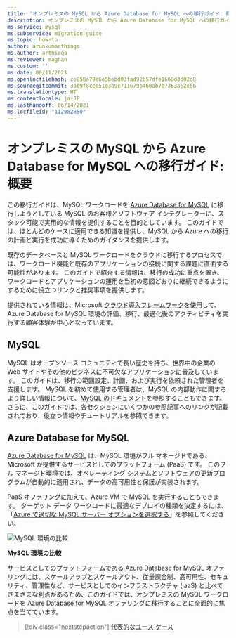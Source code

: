 ```yaml
---
title: 'オンプレミスの MySQL から Azure Database for MySQL への移行ガイド: 概要'
description: オンプレミスの MySQL から Azure Database for MySQL への移行ガイド
ms.service: mysql
ms.subservice: migration-guide
ms.topic: how-to
author: arunkumarthiags
ms.author: arthiaga
ms.reviewer: maghan
ms.custom: ''
ms.date: 06/11/2021
ms.openlocfilehash: ce858a79e6e5bebd03fad92b57dfe1668d3d02d8
ms.sourcegitcommit: 3bb9f8cee51e3b9c711679b460ab7b7363a62e6b
ms.translationtype: HT
ms.contentlocale: ja-JP
ms.lasthandoff: 06/14/2021
ms.locfileid: "112082850"
---
```

# <a name="mysql-on-premises-to-azure-database-for-mysql-migration-guide-introduction"></a>オンプレミスの MySQL から Azure Database for MySQL への移行ガイド: 概要

この移行ガイドは、MySQL ワークロードを [Azure Database for MySQL](../../overview.md) に移行しようとしている MySQL のお客様とソフトウェア インテグレーターに、スタック可能で実用的な情報を提供することを目的としています。 このガイドでは、ほとんどのケースに適用できる知識を提供し、MySQL から Azure への移行の計画と実行を成功に導くためのガイダンスを提供します。

既存のデータベースと MySQL ワークロードをクラウドに移行するプロセスでは、ワークロード機能と既存のアプリケーションの接続に関する課題に直面する可能性があります。 このガイドで紹介する情報は、移行の成功に重点を置き、ワークロードとアプリケーションの運用を当初の意図どおりに継続できるようにするために役立つリンクと推奨事項を提供します。

提供されている情報は、Microsoft [クラウド導入フレームワーク](/azure/cloud-adoption-framework/get-started/)を使用して、Azure Database for MySQL 環境の評価、移行、最適化後のアクティビティを実行する顧客体験が中心となっています。

## <a name="mysql"></a>MySQL

MySQL はオープンソース コミュニティで長い歴史を持ち、世界中の企業の Web サイトやその他のビジネスに不可欠なアプリケーションに普及しています。 このガイドは、移行の範囲設定、計画、および実行を依頼された管理者を支援します。 MySQL を初めて使用する管理者は、MySQL の内部動作に関するより詳しい情報について、[MySQL のドキュメント](https://dev.mysql.com/doc/)を参照することもできます。 さらに、このガイドでは、各セクションにいくつかの参照記事へのリンクが記載されており、役立つ情報やチュートリアルを参照できます。

## <a name="azure-database-for-mysql"></a>Azure Database for MySQL

[Azure Database for MySQL](../../overview.md) は、MySQL 環境がフル マネージドである、Microsoft が提供するサービスとしてのプラットフォーム (PaaS) です。 このフル マネージド環境では、オペレーティング システムとソフトウェアの更新プログラムが自動的に適用され、データの高可用性と保護が実装されます。

PaaS オファリングに加えて、Azure VM で MySQL を実行することもできます。 ターゲット データ ワークロードに最適なデプロイの種類を決定するには、「[Azure で適切な MySQL サーバー オプションを選択する](../../select-right-deployment-type.md)」を参照してください。

![MySQL 環境の比較](./media/image3.jpg)

**MySQL 環境の比較**

サービスとしてのプラットフォームである Azure Database for MySQL オファリングには、スケールアップとスケールアウト、従量課金制、高可用性、セキュリティ、管理性など、サービスとしてのインフラストラクチャ (IaaS) と比べてさまざまな利点があるため、このガイドでは、オンプレミスの MySQL ワークロードを Azure Database for MySQL オファリングに移行することに全面的に焦点を当てています。  

> [!div class="nextstepaction"]
> [代表的なユース ケース](./02-representative-use-case.md)
